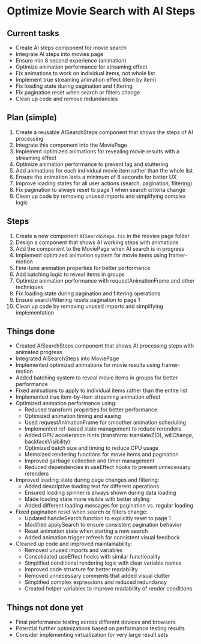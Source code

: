 # Optimize Movie Search with AI Steps

## Current tasks
- Create AI steps component for movie search
- Integrate AI steps into movies page
- Ensure min 8 second experience (animation)
- Optimize animation performance for streaming effect
- Fix animations to work on individual items, not whole list
- Implement true streaming animation effect (item by item)
- Fix loading state during pagination and filtering
- Fix pagination reset when search or filters change
- Clean up code and remove redundancies

## Plan (simple)
1. Create a reusable AISearchSteps component that shows the steps of AI processing
2. Integrate this component into the MoviePage
3. Implement optimized animations for revealing movie results with a streaming effect
4. Optimize animation performance to prevent lag and stuttering
5. Add animations for each individual movie item rather than the whole list
6. Ensure the animation lasts a minimum of 8 seconds for better UX
7. Improve loading states for all user actions (search, pagination, filtering)
8. Fix pagination to always reset to page 1 when search criteria change
9. Clean up code by removing unused imports and simplifying complex logic

## Steps
1. Create a new component `AISearchSteps.tsx` in the movies page folder
2. Design a component that shows AI working steps with animations
3. Add the component to the MoviePage when AI search is in progress
4. Implement optimized animation system for movie items using framer-motion
5. Fine-tune animation properties for better performance
6. Add batching logic to reveal items in groups
7. Optimize animation performance with requestAnimationFrame and other techniques
8. Fix loading state during pagination and filtering operations
9. Ensure search/filtering resets pagination to page 1
10. Clean up code by removing unused imports and simplifying implementation

## Things done
- Created AISearchSteps component that shows AI processing steps with animated progress
- Integrated AISearchSteps into MoviePage
- Implemented optimized animations for movie results using framer-motion
- Added batching system to reveal movie items in groups for better performance
- Fixed animations to apply to individual items rather than the entire list
- Implemented true item-by-item streaming animation effect
- Optimized animation performance using:
  - Reduced transform properties for better performance
  - Optimized animation timing and easing
  - Used requestAnimationFrame for smoother animation scheduling
  - Implemented ref-based state management to reduce rerenders
  - Added GPU acceleration hints (transform: translateZ(0), willChange, backfaceVisibility)
  - Optimized batch size and timing to reduce CPU usage
  - Memoized rendering functions for movie items and pagination
  - Improved garbage collection and timer management
  - Reduced dependencies in useEffect hooks to prevent unnecessary rerenders
- Improved loading state during page changes and filtering:
  - Added descriptive loading text for different operations
  - Ensured loading spinner is always shown during data loading
  - Made loading state more visible with better styling
  - Added different loading messages for pagination vs. regular loading
- Fixed pagination reset when search or filters change:
  - Updated handleSearch function to explicitly reset to page 1
  - Modified applySearch to ensure consistent pagination behavior
  - Reset animation state when starting a new search
  - Added animation trigger refresh for consistent visual feedback
- Cleaned up code and improved maintainability:
  - Removed unused imports and variables
  - Consolidated useEffect hooks with similar functionality
  - Simplified conditional rendering logic with clear variable names
  - Improved code structure for better readability
  - Removed unnecessary comments that added visual clutter
  - Simplified complex expressions and reduced redundancy
  - Created helper variables to improve readability of render conditions

## Things not done yet
- Final performance testing across different devices and browsers
- Potential further optimizations based on performance testing results
- Consider implementing virtualization for very large result sets 
